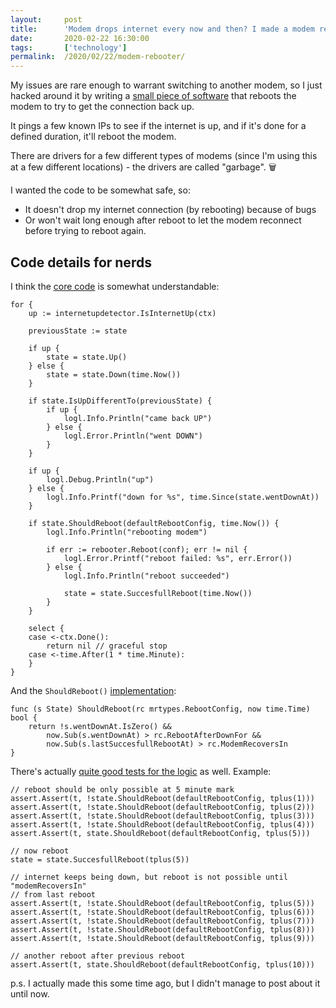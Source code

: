 ```yaml
---
layout:     post
title:      'Modem drops internet every now and then? I made a modem rebooter util'
date:       2020-02-22 16:30:00
tags:       ['technology']
permalink:  /2020/02/22/modem-rebooter/
---
```


My issues are rare enough to warrant switching to another modem, so I just hacked around
it by writing a [small piece of software](https://github.com/joonas-fi/modemrebooter) that
reboots the modem to try to get the connection back up.

It pings a few known IPs to see if the internet is up, and if it's done for a defined
duration, it'll reboot the modem.

There are drivers for a few different types of modems (since I'm using this at a few
different locations) - the drivers are called "garbage". 🗑️

I wanted the code to be somewhat safe, so:

- It doesn't drop my internet connection (by rebooting) because of bugs
- Or won't wait long enough after reboot to let the modem reconnect before trying to reboot again.


Code details for nerds
----------------------

I think the
[core code](https://github.com/joonas-fi/modemrebooter/blob/61bd05ca03170016c27bd55dac321befb6844d33/cmd/modemrebooter/main.go#L37)
is somewhat understandable:

	for {
		up := internetupdetector.IsInternetUp(ctx)
		
		previousState := state
		
		if up {
			state = state.Up()
		} else {
			state = state.Down(time.Now())
		}
		
		if state.IsUpDifferentTo(previousState) {
			if up {
				logl.Info.Println("came back UP")
			} else {
				logl.Error.Println("went DOWN")
			}
		}
		
		if up {
			logl.Debug.Println("up")
		} else {
			logl.Info.Printf("down for %s", time.Since(state.wentDownAt))
		}
		
		if state.ShouldReboot(defaultRebootConfig, time.Now()) {
			logl.Info.Println("rebooting modem")
			
			if err := rebooter.Reboot(conf); err != nil {
				logl.Error.Printf("reboot failed: %s", err.Error())
			} else {
				logl.Info.Println("reboot succeeded")
				
				state = state.SuccesfullReboot(time.Now())
			}
		}
		
		select {
		case <-ctx.Done():
			return nil // graceful stop
		case <-time.After(1 * time.Minute):
		}
	}

And the `ShouldReboot()`
[implementation](https://github.com/joonas-fi/modemrebooter/blob/61bd05ca03170016c27bd55dac321befb6844d33/cmd/modemrebooter/state.go):

	func (s State) ShouldReboot(rc mrtypes.RebootConfig, now time.Time) bool {
		return !s.wentDownAt.IsZero() &&
			now.Sub(s.wentDownAt) > rc.RebootAfterDownFor &&
			now.Sub(s.lastSuccesfullRebootAt) > rc.ModemRecoversIn
	}

There's actually
[quite good tests for the logic](https://github.com/joonas-fi/modemrebooter/blob/61bd05ca03170016c27bd55dac321befb6844d33/cmd/modemrebooter/state_test.go#L16)
as well. Example:

	// reboot should be only possible at 5 minute mark
	assert.Assert(t, !state.ShouldReboot(defaultRebootConfig, tplus(1)))
	assert.Assert(t, !state.ShouldReboot(defaultRebootConfig, tplus(2)))
	assert.Assert(t, !state.ShouldReboot(defaultRebootConfig, tplus(3)))
	assert.Assert(t, !state.ShouldReboot(defaultRebootConfig, tplus(4)))
	assert.Assert(t, state.ShouldReboot(defaultRebootConfig, tplus(5)))
	
	// now reboot
	state = state.SuccesfullReboot(tplus(5))
	
	// internet keeps being down, but reboot is not possible until "modemRecoversIn"
	// from last reboot
	assert.Assert(t, !state.ShouldReboot(defaultRebootConfig, tplus(5)))
	assert.Assert(t, !state.ShouldReboot(defaultRebootConfig, tplus(6)))
	assert.Assert(t, !state.ShouldReboot(defaultRebootConfig, tplus(7)))
	assert.Assert(t, !state.ShouldReboot(defaultRebootConfig, tplus(8)))
	assert.Assert(t, !state.ShouldReboot(defaultRebootConfig, tplus(9)))
	
	// another reboot after previous reboot
	assert.Assert(t, state.ShouldReboot(defaultRebootConfig, tplus(10)))

p.s. I actually made this some time ago, but I didn't manage to post about it until now.
